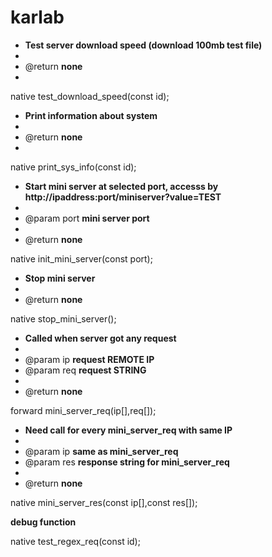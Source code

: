 # karlab
 

 * **Test server download speed (download 100mb test file)**
 *
 * @return  **none**
 *
native test_download_speed(const id);


 * **Print information about system**
 *
 * @return  **none**
 *
native print_sys_info(const id);



 * **Start mini server at selected port, accesss by http://ipaddress:port/miniserver?value=TEST**
 *
 * @param port    **mini server port**
 *
 * @return  **none**

native init_mini_server(const port);



 * **Stop mini server**
 *
 * @return  **none**

native stop_mini_server();




 * **Called when server got any request**
 *
 * @param ip  **request REMOTE IP**
 * @param req  **request STRING**
 *
 * @return **none**


forward mini_server_req(ip[],req[]);



 * **Need call for every mini_server_req with same IP**
 *
 * @param ip   **same as mini_server_req**
 * @param res	**response string for mini_server_req**
 *
 * @return  **none**

native mini_server_res(const ip[],const res[]);

**debug function**

native test_regex_req(const id);

